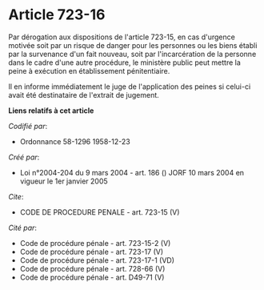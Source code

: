 # Article 723-16

Par dérogation aux dispositions de l'article 723-15, en cas d'urgence motivée soit par un risque de danger pour les personnes
ou les biens établi par la survenance d'un fait nouveau, soit par l'incarcération de la personne dans le cadre d'une autre
procédure, le ministère public peut mettre la peine à exécution en établissement pénitentiaire.

Il en informe immédiatement le juge de l'application des peines si celui-ci avait été destinataire de l'extrait de jugement.

**Liens relatifs à cet article**

_Codifié par_:

  - Ordonnance 58-1296 1958-12-23

_Créé par_:

  - Loi n°2004-204 du 9 mars 2004 - art. 186 () JORF 10 mars 2004 en vigueur le 1er janvier 2005

_Cite_:

  - CODE DE PROCEDURE PENALE - art. 723-15 (V)

_Cité par_:

  - Code de procédure pénale - art. 723-15-2 (V)
  - Code de procédure pénale - art. 723-17 (V)
  - Code de procédure pénale - art. 723-17-1 (VD)
  - Code de procédure pénale - art. 728-66 (V)
  - Code de procédure pénale - art. D49-71 (V)
